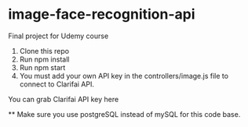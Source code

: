 # image-face-recognition-api

Final project for Udemy course

1. Clone this repo
2. Run npm install
3. Run npm start
4. You must add your own API key in the controllers/image.js file to connect to Clarifai API.

You can grab Clarifai API key here

** Make sure you use postgreSQL instead of mySQL for this code base.
